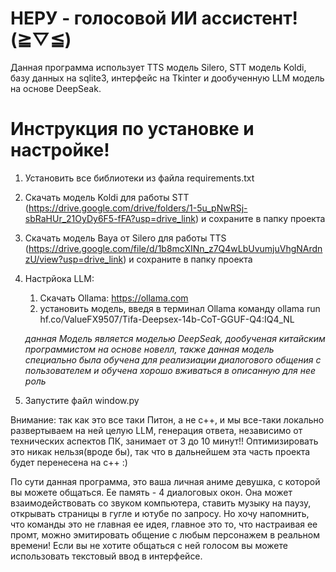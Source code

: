 # НЕРУ - голосовой ИИ ассистент! (⁠≧⁠▽⁠≦⁠)

Данная программа использует TTS модель Silero, STT модель Koldi, базу данных на sqlite3, интерфейс на Tkinter и дообученную LLM модель на основе DeepSeak.

# Инструкция по установке и настройке! 

1. Установить все библиотеки из файла requirements.txt
2. Скачать модель Koldi для работы STT (https://drive.google.com/drive/folders/1-5u_pNwRSj-sbRaHUr_21OyDy6F5-fFA?usp=drive_link) и сохраните в папку проекта
3. Скачать модель Baya от Silero для работы TTS (https://drive.google.com/file/d/1b8mcXINn_z7Q4wLbUvumjuVhgNArdnzU/view?usp=drive_link) и сохраните в папку проекта
4. Настрйока LLM:
     1) Скачать Ollama: https://ollama.com
     2) установить модель, введя в терминал Ollama команду ollama run hf.co/ValueFX9507/Tifa-Deepsex-14b-CoT-GGUF-Q4:IQ4_NL
        
      *данная Модель является моделью DeepSeak, дообученая китайским программистом на основе новелл, также данная модель специально была обучена для реализиации диалогового общения с пользователем и обучена хорошо вживаться в описанную для нее роль*

5. Запустите файл window.py

Внимание: так как это все таки Питон, а не с++, и мы все-таки локально развертываем на ней целую LLM, генерация ответа, независимо от технических аспектов ПК, занимает от 3 до 10 минут!! Оптимизировать это никак нельзя(вроде бы), так что в дальнейшем эта часть проекта будет перенесена на с++ :)


По сути данная программа, это ваша личная аниме девушка, с которой вы можете общаться. Ее память - 4 диалоговых окон. Она может взаимодействовать со звуком компьютера, ставить музыку на паузу, открывать страницы в гугле и ютубе по запросу. Но хочу напомнить, что команды это не главная ее идея, главное это то, что настраивая ее промт, можно эмитировать общение с любым персонажем в реальном времени! Если вы не хотите общаться с ней голосом вы можете использовать текстовый ввод в интерфейсе.

